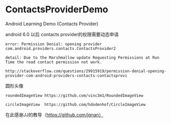 # ContactsProviderDemo

Android Learning Demo (Contacts Provider)

	
		
android 6.0 以后 contacts provider的权限需要动态申请

	error: Permission Denial: opening provider com.android.providers.contacts.ContactsProvider2

	detail: Due to the Marshmallow update Requesting Permissions at Run Time the read contact permission not work. 

	http://stackoverflow.com/questions/29915919/permission-denial-opening-provider-com-android-providers-contacts-contactsprovi

	
	
	



圆形头像

	roundedImageView https://github.com/vinc3m1/RoundedImageView

	circleImageView  https://github.com/hdodenhof/CircleImageView







在此感谢JJ的教导（https://github.com/jgnan）

